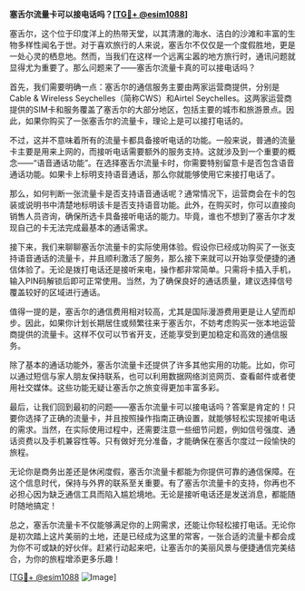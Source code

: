 **塞舌尔流量卡可以接电话吗？[[TG💪+ @esim1088](https://t.me/s/esim1088)]**

塞舌尔，这个位于印度洋上的热带天堂，以其清澈的海水、洁白的沙滩和丰富的生物多样性闻名于世。对于喜欢旅行的人来说，塞舌尔不仅仅是一个度假胜地，更是一处心灵的栖息地。然而，当我们在这样一个远离尘嚣的地方旅行时，通讯问题就显得尤为重要了。那么问题来了——塞舌尔流量卡真的可以接电话吗？

首先，我们需要明确一点：塞舌尔的通信服务主要由两家运营商提供，分别是Cable & Wireless Seychelles（简称CWS）和Airtel Seychelles。这两家运营商提供的SIM卡和服务覆盖了塞舌尔的大部分地区，包括主要的城市和旅游景点。因此，如果你购买了一张塞舌尔的流量卡，理论上是可以接打电话的。

不过，这并不意味着所有的流量卡都具备接听电话的功能。一般来说，普通的流量卡主要是用来上网的，而接听电话需要额外的服务支持。这就涉及到一个重要的概念——“语音通话功能”。在选择塞舌尔流量卡时，你需要特别留意卡是否包含语音通话功能。如果卡上标明支持语音通话，那么你就能够使用它来接打电话了。

那么，如何判断一张流量卡是否支持语音通话呢？通常情况下，运营商会在卡的包装或说明书中清楚地标明该卡是否支持语音功能。此外，在购买时，你可以直接向销售人员咨询，确保所选卡具备接听电话的能力。毕竟，谁也不想到了塞舌尔才发现自己的卡无法完成最基本的通话需求。

接下来，我们来聊聊塞舌尔流量卡的实际使用体验。假设你已经成功购买了一张支持语音通话的流量卡，并且顺利激活了服务，那么接下来就可以开始享受便捷的通信体验了。无论是拨打电话还是接听来电，操作都非常简单。只需将卡插入手机，输入PIN码解锁后即可正常使用。当然，为了确保良好的通话质量，建议选择信号覆盖较好的区域进行通话。

值得一提的是，塞舌尔的通信费用相对较高，尤其是国际漫游费用更是让人望而却步。因此，如果你计划长期居住或频繁往来于塞舌尔，不妨考虑购买一张本地运营商提供的流量卡。这样不仅可以节省开支，还能享受到更加稳定和高效的通信服务。

除了基本的通话功能外，塞舌尔流量卡还提供了许多其他实用的功能。比如，你可以通过短信与家人朋友保持联系，也可以利用数据网络浏览网页、查看邮件或者使用社交媒体。这些功能无疑让塞舌尔之旅变得更加丰富多彩。

最后，让我们回到最初的问题——塞舌尔流量卡可以接电话吗？答案是肯定的！只要你选择了正确的流量卡，并且按照操作指南正确设置，就能够轻松实现接听电话的需求。当然，在实际使用过程中，还需要注意一些细节问题，例如信号强度、通话资费以及手机兼容性等。只有做好充分准备，才能确保在塞舌尔度过一段愉快的旅程。

无论你是商务出差还是休闲度假，塞舌尔流量卡都能为你提供可靠的通信保障。在这个信息时代，保持与外界的联系至关重要。有了塞舌尔流量卡的支持，你再也不必担心因为缺乏通信工具而陷入尴尬境地。无论是接听电话还是发送消息，都能随时随地搞定！

总之，塞舌尔流量卡不仅能够满足你的上网需求，还能让你轻松接打电话。无论你是初次踏上这片美丽的土地，还是已经成为这里的常客，一张合适的流量卡都会成为你不可或缺的好伙伴。赶紧行动起来吧，让塞舌尔的美丽风景与便捷通信完美结合，为你的旅程增添更多乐趣！

[[TG💪+ @esim1088](https://t.me/s/esim1088) ![Image](https://i.postimg.cc/4NQfJmqS/Snipaste-2025-05-13-00-14-12.png)]